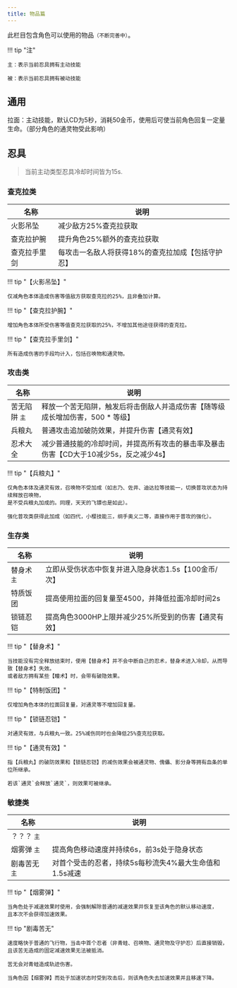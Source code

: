 ```yaml
---
title: 物品篇
---
```


此栏目包含角色可以使用的物品`（不断完善中）`。

!!! tip "注"

    主：表示当前忍具拥有主动技能

    被：表示当前忍具拥有被动技能


## 通用

拉面：主动技能，默认CD为5秒，消耗50金币，使用后可使当前角色回复一定量生命。（部分角色的通灵物受此影响）

## 忍具

> 当前主动类型忍具冷却时间皆为15s.

### 查克拉类

| 名称         | 说明                                              |
| ------------ | ------------------------------------------------- |
| 火影吊坠     | 减少敌方25%查克拉获取                             |
| 查克拉护腕   | 提升角色25%额外的查克拉获取                       |
| 查克拉手里剑 | 每攻击一名敌人将获得18%的查克拉加成【包括守护忍】 |

!!! tip "【火影吊坠】"

    仅减角色本体造成伤害等值敌方获取查克拉的25%，且非叠加计算。

!!! tip "【查克拉护腕】"

    增加角色本体所受伤害等值查克拉获取的25%，不增加其他途径获得的查克拉。

!!! tip "【查克拉手里剑】"

    所有造成伤害的手段均计入，包括召唤物和通灵物。

### 攻击类

| 名称          | 说明                                                                                   |
| ------------- | -------------------------------------------------------------------------------------- |
| 苦无陷阱 `主` | 释放一个苦无陷阱，触发后将击倒敌人并造成伤害【随等级成长增加伤害，500 * 等级】         |
| 兵粮丸        | 普通攻击追加破防效果，并提升伤害【通灵有效】                                           |
| 忍术大全      | 减少普通技能的冷却时间，并提高所有攻击的暴击率及暴击伤害【CD大于10减少5s，反之减少4s】 |

!!! tip "【兵粮丸】"

    仅角色本体及通灵有效，召唤物不受加成（如志乃、佐井、迪达拉等技能一，切换普攻状态为持续释放召唤物，
    是不受兵粮丸加成的。同理，天天的飞镖也是如此）。

    强化普攻类获得此加成（如四代，小樱技能三，纲手奥义二等，直接作用于普攻的强化）。

### 生存类

| 名称        | 说明                                                 |
| ----------- | ---------------------------------------------------- |
| 替身术 `主` | 立即从受伤状态中恢复并进入隐身状态1.5s【100金币/次】 |
| 特质饭团    | 提高使用拉面的回复量至4500，并降低拉面冷却时间2s     |
| 锁链忍铠    | 提高角色3000HP上限并减少25%所受到的伤害【通灵有效】  |

!!! tip "【替身术】"

    当技能没有完全释放结束时，使用【替身术】并不会中断自己的忍术，替身术进入冷却，从而导致【替身术】失效。
    或者敌方拥有某些【瞳术】时，会带有破隐效果。

!!! tip "【特制饭团】"

    仅增加角色本体的拉面回复量，对通灵等不增加回复量。

!!! tip "【锁链忍铠】"

    对通灵有效，与兵粮丸一致。25%减伤同时也会降低25%查克拉获取。

!!! tip "【通灵有效】"

    指【兵粮丸】的破防效果和【锁链忍铠】的减伤效果会被通灵物、傀儡、影分身等拥有血条的单位所继承。

    若该`通灵`会释放`通灵`，则效果可被继承。

### 敏捷类

| 名称          | 说明                                                   |
| ------------- | ------------------------------------------------------ |
| ？？？ `主`   |                                                        |
| 烟雾弹 `主`   | 提高角色移动速度并持续6s，前3s处于隐身状态             |
| 剧毒苦无 `主` | 对首个受击的忍者，持续5s每秒流失4%最大生命值和1.5s减速 |

!!! tip "【烟雾弹】"

    当角色处于减速效果时使用，会强制解除普通的减速效果并恢复至该角色的默认移动速度，
    且本次不会获得加速效果。

!!! tip "剧毒苦无"

    速度略快于普通的飞行物，当击中首个忍者（非青蛙、召唤物、通灵物及守护忍）后直接销毁，
    且该苦无造成的固定减速效果无法被抵消。

    苦无会对青蛙造成轨迹伤害。

    当角色因【烟雾弹】而处于加速状态时受到攻击后，则该角色失去加速效果并且移速下降。
